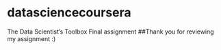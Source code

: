 # datasciencecoursera
The Data Scientist’s Toolbox Final assignment
##Thank you for reviewing my assignment :)
